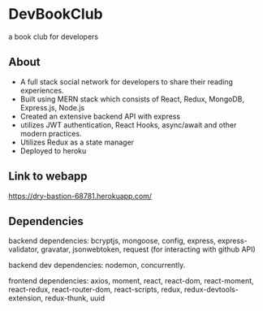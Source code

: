 # DevBookClub
a book club for developers

## About
* A full stack social network for developers to share their reading experiences. 
* Built using MERN stack which consists of React, Redux, MongoDB, Express.js, Node.js
* Created an extensive backend API with express
* utilizes JWT authentication, React Hooks, async/await and other modern practices.
* Utilizes Redux as a state manager
* Deployed to heroku 

## Link to webapp
https://dry-bastion-68781.herokuapp.com/

## Dependencies
backend dependencies: bcryptjs, mongoose, config, express, express-validator, gravatar, jsonwebtoken, request (for interacting with github API)

backend dev dependencies: nodemon, concurrently.

frontend dependencies: axios, moment, react, react-dom, react-moment, react-redux, react-router-dom, react-scripts, redux, redux-devtools-extension, redux-thunk, uuid
